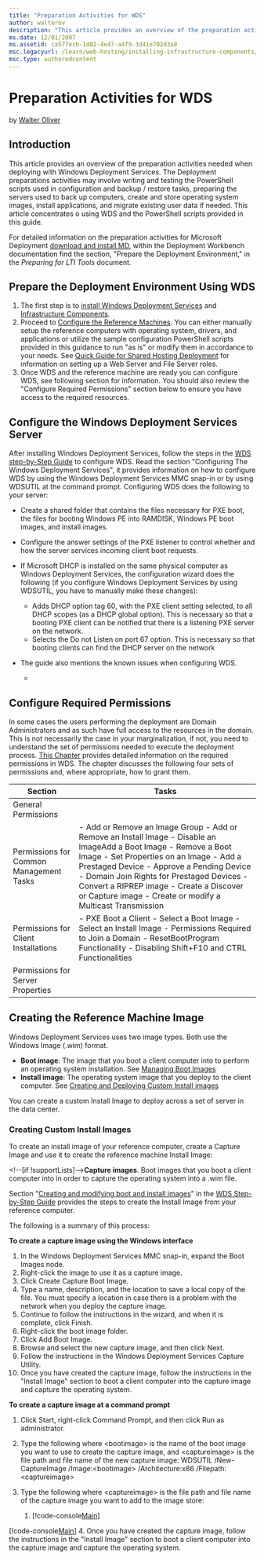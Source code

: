 ```yaml
---
title: "Preparation Activities for WDS"
author: walterov
description: "This article provides an overview of the preparation activities needed when deploying with Windows Deployment Services. The Deployment preparations activitie..."
ms.date: 12/01/2007
ms.assetid: ca577ecb-1d82-4e47-a4f9-3d41e702d3a8
msc.legacyurl: /learn/web-hosting/installing-infrastructure-components/preparation-activities-for-wds
msc.type: authoredcontent
---
```

Preparation Activities for WDS
====================
by [Walter Oliver](https://github.com/walterov)

## Introduction

This article provides an overview of the preparation activities needed when deploying with Windows Deployment Services. The Deployment preparations activities may involve writing and testing the PowerShell scripts used in configuration and backup / restore tasks, preparing the servers used to back up computers, create and store operating system images, install applications, and migrate existing user data if needed. This article concentrates o using WDS and the PowerShell scripts provided in this guide.

For detailed information on the preparation activities for Microsoft Deployment [download and install MD](https://www.microsoft.com/downloads/details.aspx?familyid=3bd8561f-77ac-4400-a0c1-fe871c461a89&amp;displaylang=en&amp;tm), within the Deployment Workbench documentation find the section, "Prepare the Deployment Environment," in the *Preparing for LTI Tools* document.

<a id="Prepare"></a>

## Prepare the Deployment Environment Using WDS

1. The first step is to [install Windows Deployment Services](https://technet2.microsoft.com/WindowsServer2008/en/library/7d837d88-6d8e-420c-b68f-a5b4baeb52481033.mspx#BKMK_InstallingWDS "INstalling WDS") and [Infrastructure Components](index.md).
2. Proceed to [Configure the Reference Machines](../configuring-servers-in-the-windows-web-platform/index.md). You can either manually setup the reference computers with operating system, drivers, and applications or utilize the sample configuration PowerShell scripts provided in this guidance to run "as is" or modify them in accordance to your needs. See [Quick Guide for Shared Hosting Deployment](../configuring-servers-in-the-windows-web-platform/quick-guide-for-shared-hosting-deployment.md) for information on setting up a Web Server and File Server roles.
3. Once WDS and the reference machine are ready you can configure WDS, see following section for information. You should also review the "Configure Required Permissions" section below to ensure you have access to the required resources.

<a id="ConfigureServer"></a>

## Configure the Windows Deployment Services Server

After installing Windows Deployment Services, follow the steps in the [WDS step-by-Step Guide](https://technet2.microsoft.com/WindowsServer2008/en/library/7d837d88-6d8e-420c-b68f-a5b4baeb52481033.mspx#BKMK_ConfiguringDS "Configuring WDS") to configure WDS. Read the section "Configuring The Windows Deployment Services", it provides information on how to configure WDS by using the Windows Deployment Services MMC snap-in or by using WDSUTIL at the command prompt. Configuring WDS does the following to your server:

- Create a shared folder that contains the files necessary for PXE boot, the files for booting Windows PE into RAMDISK, Windows PE boot images, and install images.
- Configure the answer settings of the PXE listener to control whether and how the server services incoming client boot requests.
- If Microsoft DHCP is installed on the same physical computer as Windows Deployment Services, the configuration wizard does the following (if you configure Windows Deployment Services by using WDSUTIL, you have to manually make these changes):

    - Adds DHCP option tag 60, with the PXE client setting selected, to all DHCP scopes (as a DHCP global option). This is necessary so that a booting PXE client can be notified that there is a listening PXE server on the network.
    - Selects the Do not Listen on port 67 option. This is necessary so that booting clients can find the DHCP server on the network
- The guide also mentions the known issues when configuring WDS. 

    -

<a id="ConfigurePermissions"></a>

## Configure Required Permissions

In some cases the users performing the deployment are Domain Administrators and as such have full access to the resources in the domain. This is not necessarily the case in your marginalization, if not, you need to understand the set of permissions needed to execute the deployment process. [This Chapter](https://technet2.microsoft.com/windowsserver2008/en/library/4aca2aae-a9cf-4b5c-afb2-573603cf77b01033.mspx?mfr=true "Required Permissions") provides detailed information on the required permissions in WDS. The chapter discusses the following four sets of permissions and, where appropriate, how to grant them.

| **Section** | **Tasks** |
| --- | --- |
| General Permissions |  |
| Permissions for Common Management Tasks | - Add or Remove an Image Group - Add or Remove an Install Image - Disable an ImageAdd a Boot Image - Remove a Boot Image - Set Properties on an Image - Add a Prestaged Device - Approve a Pending Device - Domain Join Rights for Prestaged Devices - Convert a RIPREP image - Create a Discover or Capture image - Create or modify a Multicast Transmission |
| Permissions for Client Installations | - PXE Boot a Client - Select a Boot Image - Select an Install Image - Permissions Required to Join a Domain - ResetBootProgram Functionality - Disabling Shift+F10 and CTRL Functionalities |
| Permissions for Server Properties |  |

<a id="Creating"></a>

## Creating the Reference Machine Image

Windows Deployment Services uses two image types. Both use the Windows Image (.wim) format.

- **Boot image**: The image that you boot a client computer into to perform an operating system installation. See [Managing Boot Images](https://technet2.microsoft.com/WindowsServer2008/en/library/b7978b72-3b39-441d-924c-4b7a2fd96c371033.mspx#BKMK_2)
- **Install image**: The operating system image that you deploy to the client computer. See [Creating and Deploying Custom Install images](https://technet2.microsoft.com/WindowsServer2008/en/library/b7978b72-3b39-441d-924c-4b7a2fd96c371033.mspx#BKMK_6)

You can create a custom Install Image to deploy across a set of server in the data center.

### Creating Custom Install Images


To create an install image of your reference computer, create a Capture Image and use it to create the reference machine Install Image:

&lt;!--[if !supportLists]--&gt;**Capture images**. Boot images that you boot a client computer into in order to capture the operating system into a .wim file.   


Section "[Creating and modifying boot and install images](https://technet2.microsoft.com/WindowsServer2008/en/library/7d837d88-6d8e-420c-b68f-a5b4baeb52481033.mspx#BKMK_CreatingImagesUsingWDS)" in the [WDS Step-by-Step Guide](https://technet2.microsoft.com/windowsserver2008/en/library/7d837d88-6d8e-420c-b68f-a5b4baeb52481033.mspx?mfr=true) provides the steps to create the Install Image from your reference computer.


The following is a summary of this process:

**To create a capture image using the Windows interface**


1. In the Windows Deployment Services MMC snap-in, expand the Boot Images node.
2. Right-click the image to use it as a capture image.
3. Click Create Capture Boot Image.
4. Type a name, description, and the location to save a local copy of the file. You must specify a location in case there is a problem with the network when you deploy the capture image.
5. Continue to follow the instructions in the wizard, and when it is complete, click Finish.
6. Right-click the boot image folder.
7. Click Add Boot Image.
8. Browse and select the new capture image, and then click Next.
9. Follow the instructions in the Windows Deployment Services Capture Utility.
10. Once you have created the capture image, follow the instructions in the "Install Image" section to boot a client computer into the capture image and capture the operating system.


**To create a capture image at a command prompt**

1. Click Start, right-click Command Prompt, and then click Run as administrator.
2. Type the following where &lt;bootimage&gt; is the name of the boot image you want to use to create the capture image, and &lt;captureimage&gt; is the file path and file name of the new capture image: WDSUTIL /New-CaptureImage /Image:&lt;bootimage&gt; /Architecture:x86 /Filepath:&lt;captureimage&gt;
3. Type the following where &lt;captureimage&gt; is the file path and file name of the capture image you want to add to the image store:

    1. [!code-console[Main](preparation-activities-for-wds/samples/sample1.cmd)]

[!code-console[Main](preparation-activities-for-wds/samples/sample2.cmd)]
4. Once you have created the capture image, follow the instructions in the "Install Image" section to boot a client computer into the capture image and capture the operating system.
